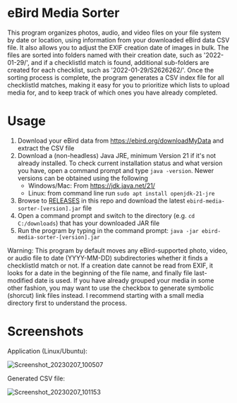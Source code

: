# eBird Media Sorter
This program organizes photos, audio, and video files on your file system by date or location, using information from your downloaded eBird data CSV file. It also allows you to adjust the EXIF creation date of images in bulk. The files are sorted into folders named with their creation date, such as '2022-01-29/', and if a checklistId match is found, additional sub-folders are created for each checklist, such as '2022-01-29/S2626262/'. Once the sorting process is complete, the program generates a CSV index file for all checklistId matches, making it easy for you to prioritize which lists to upload media for, and to keep track of which ones you have already completed.

# Usage

1. Download your eBird data from https://ebird.org/downloadMyData and extract the CSV file<br/>
2. Download a (non-headless) Java JRE, minimum Version 21 if it's not already installed. To check current installation status and what version you have, open a command prompt and type `java -version`. Newer versions can be obtained using the following<br/>
    - Windows/Mac: From https://jdk.java.net/21/<br/>
    - Linux: from command line run `sudo apt install openjdk-21-jre`<br/>
3. Browse to [RELEASES](../../releases) in this repo and download the latest `ebird-media-sorter-[version].jar` file
4. Open a command prompt and switch to the directory (e.g. `cd C:/downloads`) that has your downloaded JAR file<br/>
5. Run the program by typing in the command prompt: `java -jar ebird-media-sorter-[version].jar`<br/>

Warning: This program by default moves any eBird-supported photo, video, or audio file to date (YYYY-MM-DD) subdirectories whether it finds a checklistId match or not. If a creation date cannot be read from EXIF, it looks for a date in the beginning of the file name, and finally file last-modified date is used. If you have already grouped your media in some other fashion, you may want to use the checkbox to generate symbolic (shorcut) link files instead. I recommend starting with a small media directory first to understand the process. 

# Screenshots

Application (Linux/Ubuntu):

![Screenshot_20230207_100507](https://user-images.githubusercontent.com/3449269/217298547-d48ce8db-74fd-49e4-927f-8d10023a45bb.png)

Generated CSV file:

![Screenshot_20230207_101153](https://user-images.githubusercontent.com/3449269/217300534-6c5f9986-7a82-46e9-ba7f-2789e6068ec6.png)

